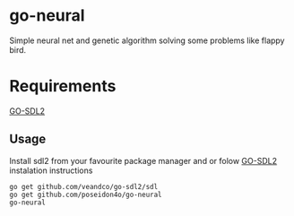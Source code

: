 # go-neural

Simple neural net and genetic algorithm solving some problems like flappy bird.

# Requirements

[GO-SDL2](https://github.com/veandco/go-sdl2)


## Usage

Install sdl2 from your favourite package manager and or folow [GO-SDL2](https://github.com/veandco/go-sdl2) instalation instructions

```
go get github.com/veandco/go-sdl2/sdl
go get github.com/poseidon4o/go-neural
go-neural
```
